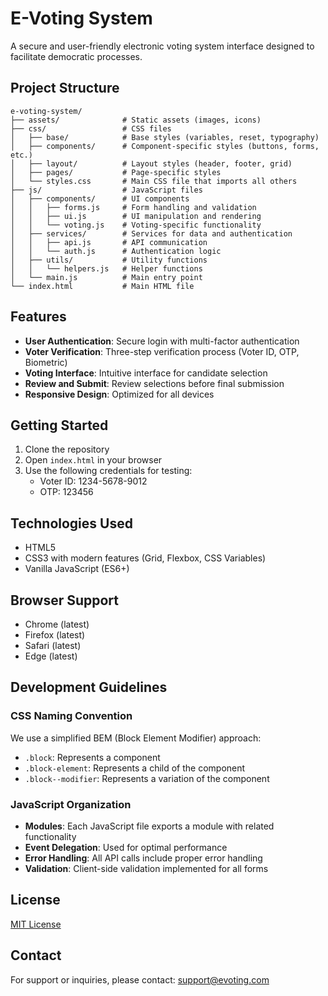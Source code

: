 # E-Voting System

A secure and user-friendly electronic voting system interface designed to facilitate democratic processes.

## Project Structure

```
e-voting-system/
├── assets/              # Static assets (images, icons)
├── css/                 # CSS files
│   ├── base/            # Base styles (variables, reset, typography)
│   ├── components/      # Component-specific styles (buttons, forms, etc.)
│   ├── layout/          # Layout styles (header, footer, grid)
│   ├── pages/           # Page-specific styles
│   └── styles.css       # Main CSS file that imports all others
├── js/                  # JavaScript files
│   ├── components/      # UI components
│   │   ├── forms.js     # Form handling and validation
│   │   ├── ui.js        # UI manipulation and rendering
│   │   └── voting.js    # Voting-specific functionality
│   ├── services/        # Services for data and authentication
│   │   ├── api.js       # API communication
│   │   └── auth.js      # Authentication logic
│   ├── utils/           # Utility functions
│   │   └── helpers.js   # Helper functions
│   └── main.js          # Main entry point
└── index.html           # Main HTML file
```

## Features

- **User Authentication**: Secure login with multi-factor authentication
- **Voter Verification**: Three-step verification process (Voter ID, OTP, Biometric)
- **Voting Interface**: Intuitive interface for candidate selection
- **Review and Submit**: Review selections before final submission
- **Responsive Design**: Optimized for all devices

## Getting Started

1. Clone the repository
2. Open `index.html` in your browser
3. Use the following credentials for testing:
   - Voter ID: 1234-5678-9012
   - OTP: 123456

## Technologies Used

- HTML5
- CSS3 with modern features (Grid, Flexbox, CSS Variables)
- Vanilla JavaScript (ES6+)

## Browser Support

- Chrome (latest)
- Firefox (latest)
- Safari (latest)
- Edge (latest)

## Development Guidelines

### CSS Naming Convention

We use a simplified BEM (Block Element Modifier) approach:
- `.block`: Represents a component
- `.block-element`: Represents a child of the component
- `.block--modifier`: Represents a variation of the component

### JavaScript Organization

- **Modules**: Each JavaScript file exports a module with related functionality
- **Event Delegation**: Used for optimal performance
- **Error Handling**: All API calls include proper error handling
- **Validation**: Client-side validation implemented for all forms

## License

[MIT License](LICENSE)

## Contact

For support or inquiries, please contact: support@evoting.com 